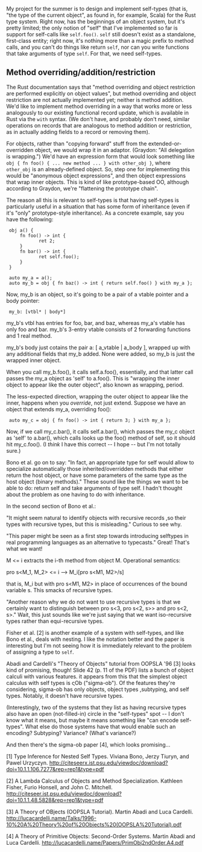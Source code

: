 My project for the summer is to design and implement self-types (that is, "the type of the current object", as found in, for example, Scala) for the Rust type system.  Right now, has the beginnings of an object system, but it's pretty limited; the only notion of "self" that I've implemented so far is support for self-calls like `self.foo()`.  `self` still doesn't exist as a standalone, first-class entity; right now, it's nothing more than a magic prefix to method calls, and you can't do things like return `self`, nor can you write functions that take arguments of type `self`. For that, we need self-types.

## Method overriding/addition/restriction

The Rust documentation says that "method overriding and object restriction are performed explicitly on object values", but method overriding and object restriction are not actually implemented yet; neither is method addition.  We'd like to implement method overriding in a way that works more or less analogously to our existing functional record update, which is available in Rust via the `with` syntax.  (We don't have, and probably don't need, similar operations on records that are analogous to method addition or restriction, as in actually adding fields to a record or removing them).

For objects, rather than "copying forward" stuff from the extended-or-overridden object, we would wrap it in an adaptor.  (Graydon: "All delegation is wrapping.")  We'd have an expression form that would look something like `obj { fn foo() { ... new method ... } with other_obj }`, where `other_obj` is an already-defined object.  So, step one for implementing this would be "anonymous object expressions", and then object expressions that wrap inner objects.  This is kind of like prototype-based OO, although according to Graydon, we're "flattening the prototype chain".

The reason all this is relevant to self-types is that having self-types is particularly useful in a situation that has some form of inheritance (even if it's "only" prototype-style inheritance).  As a concrete example, say you have the following:

     obj a() {
         fn foo() -> int {
                ret 2;
         }
         fn bar() -> int {
                ret self.foo();
         }
     }

     auto my_a = a();
     auto my_b = obj { fn baz() -> int { return self.foo() } with my_a };

Now, my_b is an object, so it's going to be a pair of a vtable pointer and
a body pointer:

     my_b: [vtbl* | body*]

my_b's vtbl has entries for foo, bar, and baz, whereas my_a's vtable has
only foo and bar.  my_b's 3-entry vtable consists of 2 forwarding
functions and 1 real method.

my_b's body just cotains the pair a: [ a_vtable | a_body ], wrapped up
with any additional fields that my_b added.  None were added, so my_b
is just the wrapped inner object.

When you call my_b.foo(), it calls self.a.foo(), essentially, and that
latter call passes the my_a object as 'self' to a.foo().  This is
"wrapping the inner object to appear like the outer object", also
known as wrapping, period.

The less-expected direction, wrapping the outer object to appear like
the inner, happens when you *override*, not just extend.  Suppose we
have an object that extends my_a, overriding foo():

     auto my_c = obj { fn foo() -> int { return 3; } with my_a };

Now, if we call my_c.bar(), it calls self.a.bar(), which passes the
my_c object as 'self' to a.bar(), which calls looks up the foo()
method of self, so it should hit my_c.foo().  (I *think* I have this correct -- I hope -- but I'm not totally sure.)

Bono et al. go on to say: "In fact, an appropriate type for self would allow
to specialize automatically those inherited/overridden methods that
either return the host object, or have some parameters of the same
type as the host object (binary methods)."  These sound like the
things we want to be able to do: return self and take arguments of
type self.  I hadn't thought about the problem as one having to do
with inheritance.

In the second section of Bono et al.:

"It might seem natural to identify objects with recursive records ,so
their types with recursive types, but this is misleading." Curious to
see why.

"This paper might be seen as a first step towards introducing
selftypes in real programming languages as an alternative to
typecasts."  Great!  That's what we want!

M <= i extracts the i-th method from object M.  Operational semantics:

pro s<M_1, M_2> <= i --> M_i[pro s<M1, M2>/s]

that is, M_i but with pro s<M1, M2> in place of occurrences of the
bound variable s.  This smacks of recursive types.

"Another reason why we do not want to use recursive types is that we
certainly want to distinguish between pro s<3, pro s<2, s>> and pro
s<2, s>."  Wait, this just sounds like we're just saying that we want
iso-recursive types rather than equi-recursive types.

Fisher et al. [2] is another example of a system with self-types, and like Bono et al., deals with nesting.  I like the notation better and the paper is interesting but I'm not seeing how it is immediately relevant to the problem of assigning a type to `self`.

Abadi and Cardelli's "Theory of Objects" tutorial from OOPSLA '96 [3]
looks kind of promising, though!  Slide 42 (p. 11 of the PDF) lists a bunch of
object calculi with various features.  it appears from this that the
simplest object calculus with self types is ςOb ("sigma-ob").  Of the features they're considering, sigma-ob
has only objects, object types ,subtyping, and self types.  Notably, it doesn't have recursive types.

(Interestingly, two of the systems that they list as having recursive types also have an open (not-filled-in) circle in the "self-types" spot -- I don't know what it means, but maybe it means something like "can encode self-types".  What else do those systems have that would enable such an encoding?  Subtyping?  Variance?  (What's variance?)

And then there's the sigma-ob paper [4], which looks promising...

[1] Type Inference for Nested Self Types.  Viviana Bono, Jerzy Tiuryn,
and Pawel Urzyczyn.
http://citeseerx.ist.psu.edu/viewdoc/download?doi=10.1.1.106.7277&rep=rep1&type=pdf

[2] A Lambda Calculus of Objects and Method Specialization.  Kathleen
Fisher, Furio Honsell, and John C. Mitchell.
http://citeseer.ist.psu.edu/viewdoc/download?doi=10.1.1.48.5828&rep=rep1&type=pdf

[3] A Theory of OBjects (OOPSLA Tutorial).  Martin Abadi and Luca Cardelli.
http://lucacardelli.name/Talks/1996-10%20A%20Theory%20of%20Objects%20(OOPSLA%20Tutorial).pdf

[4] A Theory of Primitive Objects: Second-Order Systems.  Martin Abadi and Luca Cardelli.
http://lucacardelli.name/Papers/PrimObj2ndOrder.A4.pdf